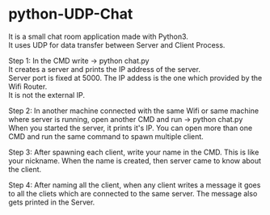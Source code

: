 # python-UDP-Chat
It is a small chat room application made with Python3.  
It uses UDP for data transfer between Server and Client Process.  



Step 1:
In the CMD write -> python chat.py  
It creates a server and prints the IP address of the server.  
Server port is fixed at 5000.
The IP addess is the one which provided by the Wifi Router.  
It is not the external IP.  


Step 2:
In another machine connected with the same Wifi or same machine where server is running,
open another CMD and run -> python chat.py <Server IP>
When you started the server, it prints it's IP.
You can open more than one CMD and run the same command to spawn multiple client.



Step 3:
After spawning each client, write your name in the CMD.
This is like your nickname.
When the name is created, then server came to know about the client.



Step 4:
After naming all the client, when any client writes a message it goes to all the cliets which are connected to the same server.
The message also gets printed in the Server.
